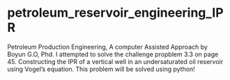 # petroleum_reservoir_engineering_IPR
Petroleum Production Engineering, A computer Assisted Approach by Boyun G.O, Phd. I attempted to solve the challenge propblem 3.3 on page 45. Constructing the  IPR of a vertical well in an undersaturated oil reservoir using Vogel’s equation. This problem will be solved using python!
